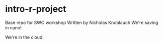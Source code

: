 # intro-r-project
Base repo for SWC workshop
Written by Nicholas Knoblauch
We're saving in nano!

We're in the cloud!